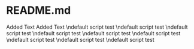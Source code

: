 # README.md

Added Text
Added Text
\ndefault script test
\ndefault script test
\ndefault script test
\ndefault script test
\ndefault script test
\ndefault script test
\ndefault script test
\ndefault script test
\ndefault script test
